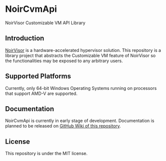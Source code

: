# NoirCvmApi
NoirVisor Customizable VM API Library

## Introduction
[NoirVisor](https://github.com/Zero-Tang/NoirVisor) is a hardware-accelerated hypervisor solution. This repository is a library project that abstracts the Customizable VM feature of NoirVisor so the functionalities may be exposed to any arbitrary users.

## Supported Platforms
Currently, only 64-bit Windows Operating Systems running on processors that support AMD-V are supported.

## Documentation
NoirCvmApi is currently in early stage of development. Documentation is planned to be released on [GitHub Wiki of this repository](https://github.com/Zero-Tang/NoirCvmApi/wiki).

## License
This repository is under the MIT license.